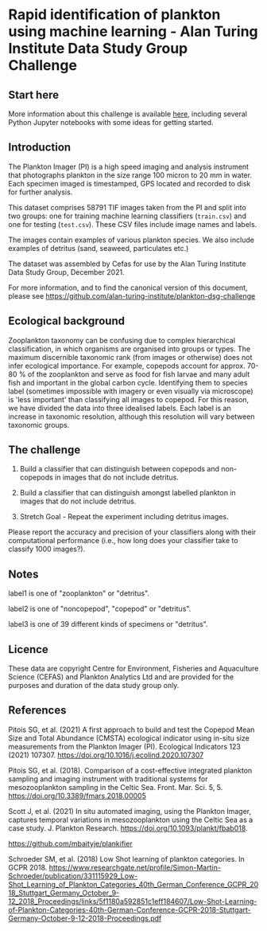 # Rapid identification of plankton using machine learning - Alan Turing Institute Data Study Group Challenge

## Start here

More information about this challenge is available
[here](https://github.com/alan-turing-institute/plankton-dsg-challenge),
including several Python Jupyter notebooks with some ideas for getting
started.

## Introduction

The Plankton Imager (PI) is a high speed imaging and analysis
instrument that photographs plankton in the size range 100 micron to
20 mm in water.  Each specimen imaged is timestamped, GPS located and
recorded to disk for further analysis.

This dataset comprises 58791 TIF images taken from the PI and split
into two groups: one for training machine learning classifiers
(`train.csv`) and one for testing (`test.csv`). These CSV files
include image names and labels.

The images contain examples of various plankton species. We also
include examples of detritus (sand, seaweed, particulates etc.)

The dataset was assembled by Cefas for use by the Alan Turing
Institute Data Study Group, December 2021.

For more information, and to find the canonical version of this
document, please see
https://github.com/alan-turing-institute/plankton-dsg-challenge

## Ecological background

Zooplankton taxonomy can be confusing due to complex hierarchical
classification, in which organisms are organised into groups or
types. The maximum discernible taxonomic rank (from images or
otherwise) does not infer ecological importance. For example, copepods
account for approx. 70-80 % of the zooplankton and serve as food for
fish larvae and many adult fish and important in the global carbon
cycle. Identifying them to species label (sometimes impossible with
imagery or even visually via microscope) is 'less important' than
classifying all images to copepod. For this reason, we have divided
the data into three idealised labels. Each label is an increase in
taxonomic resolution, although this resolution will vary between
taxonomic groups.

## The challenge

1. Build a classifier that can distinguish between copepods and
   non-copepods in images that do not include detritus.

2. Build a classifier that can distinguish amongst labelled plankton
   in images that do not include detritus.

3. Stretch Goal - Repeat the experiment including detritus images.

Please report the accuracy and precision of your classifiers along
with their computational performance (i.e., how long does your
classifier take to classify 1000 images?).

## Notes

label1 is one of "zooplankton" or "detritus".

label2 is one of "noncopepod", "copepod" or "detritus".

label3 is one of 39 different kinds of specimens or "detritus".

## Licence

These data are copyright Centre for Environment, Fisheries and
Aquaculture Science (CEFAS) and Plankton Analytics Ltd and are
provided for the purposes and duration of the data study group only.

## References

Pitois SG, et al. (2021) A first approach to build and test the
Copepod Mean Size and Total Abundance (CMSTA) ecological indicator
using in-situ size measurements from the Plankton Imager
(PI). Ecological Indicators 123
(2021) 107307. https://doi.org/10.1016/j.ecolind.2020.107307

Pitois SG, et al. (2018). Comparison of a cost-effective integrated
plankton sampling and imaging instrument with traditional systems for
mesozooplankton sampling in the Celtic
Sea. Front. Mar. Sci. 5, 5. https://doi.org/10.3389/fmars.2018.00005

Scott J, et al.  (2021) In situ automated imaging, using the Plankton
Imager, captures temporal variations in mesozooplankton using the
Celtic Sea as a case study. J. Plankton
Research. https://doi.org/10.1093/plankt/fbab018.

https://github.com/mbaityje/plankifier

Schroeder SM, et al. (2018) Low Shot learning of plankton
categories. In GCPR 2018.
https://www.researchgate.net/profile/Simon-Martin-Schroeder/publication/331115929_Low-Shot_Learning_of_Plankton_Categories_40th_German_Conference_GCPR_2018_Stuttgart_Germany_October_9-12_2018_Proceedings/links/5f1180a592851c1eff184607/Low-Shot-Learning-of-Plankton-Categories-40th-German-Conference-GCPR-2018-Stuttgart-Germany-October-9-12-2018-Proceedings.pdf
